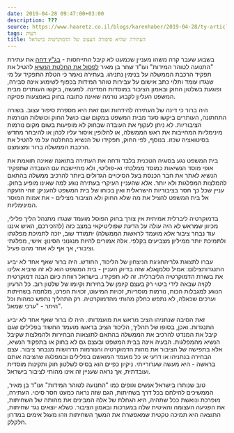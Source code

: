 ```yaml
---
date: 2019-04-28 09:47:00+03:00
description: ???
source: https://www.haaretz.co.il/blogs/karenhaber/2019-04-28/ty-article/0000017f-f8a4-d887-a7ff-f8e4af700000
tags: דעות
title: העתירה שהיא סיפורה העצוב של הדמוקרטיה בישראל
---
```


בשבוע שעבר קרה משהו מעניין שכמעט לא קיבל התייחסות - [בג"ץ דחה](https://www.themarker.com/law/2019-04-23/ty-article/0000017f-e836-dc91-a17f-fcbf450b0000) את עתירת "התנועה לטוהר המידות" ועו"ד שחר בן מאיר [לפסול את החלטת הנשיא](/news/elections/2019-04-17/ty-article/.premium/0000017f-f84a-d887-a7ff-f8ee17900000) להטיל את תפקיד הרכבת הממשלה על בנימין נתניהו. בעתירה נאמר כי הטלת התפקיד על מי שנגדו עומד ותלוי כתב אישום על עבירות טוהר המידות בכפוף לשימוע אינה סבירה, ופוגעת בשלטון החוק ובאמון הציבור במוסדות המדינה. למעשה, ביקשו העותרים מבית המשפט העליון לקבוע נורמה שאינה כתובה בחוק באמצעות פסיקה. 

היה ברור כי דינה של העתירה להידחות ועם זאת היא מספרת סיפור עצוב. בשורה התחתונה, העותרים ביקשו סעד מבית המשפט במקום שבו כושל החוק וכושלות הנורמות הציבוריות. לא ניתן לעקוף את העובדה שבחוק לא מופיעות בשום מקום נורמות מינימליות המחייבות את ראש הממשלה, או לחלופין איסור עליו לכהן או להיבחר מחדש בסיטואציה שכזו. בנוסף, לפי החוק, תפקידו של הנשיא בהחלטה על מי להטיל את הרכבת הממשלה ברור ומצומצם. 

בית המשפט נגע בסוגיה הטכנית בלבד ודחה את העתירה בתואנה שאינה תואמת את אופי מוסד הנשיאות כמוסד ממלכתי וא-פוליטי, ולא מתיישבת עם העובדה שתפקיד הנשיא לאתר את חבר הכנסת בעל הסיכויים הגדולים ביותר להרכיב ממשלה בהתאם להמלצות המפלגות ולא יותר. אלא שהעניין העיקרי בעתירה נוגע למה שאינו מופיע בחוק. עניין שכל כך חסר בציבוריות הישראלית ואין בכוחו של בית המשפט להעניק: זוהי הזעקה אל בית המשפט להציל את מה שלא החוק ולא הציבור מצילים - את אמות המוסר המינימליות. 

בדמוקרטיה ליברלית אמיתית אין צורך בחוק הפוסל מועמד שנגדו מתנהל הליך פלילי, מכיוון שמראש לא היה עולה על הדעת שפוליטיקאי במצב כזה (להזכירכם, האיש איננו עוד נבחר ציבור אלא מועמד לראשות הממשלה) יתמודד שוב, יזכה לתמיכת מפלגתו ולתמיכת יותר ממיליון מצביעים בקלפי. אלה אמורים להיות מנגנוני הסינון: אישי, מפלגתי וציבורי, אך אף לא אחד מהם פעיל. 

 עברו לתצוגת גלריהחגיגת הניצחון של הליכוד, החודש. היה ברור שאף אחד לא יביע התנגדותצילום: אמיל סלמןאלא שזה בדיוק העניין - בית המשפט הוא לא זה שיביא אלינו את בשורת הדמוקרטיה הליברלית. זה לא תפקידו. בישראל רווחת כיום הבנה דמוקרטית לקויה שבאה לידי ביטוי רק בעצם קיומן של בחירות וקיומו של שלטון רוב. כל הרעיון הנוגע למגבלות הכוח, נורמות מוסריות, זכויות המיעוט, זכויות הפרט, מלחמה בשחיתות וערכים שכאלה, לא נתפש כחלק מהותי מהדמוקרטיה. רק התהליך נתפש כמהות וכל היתר - "ערכי שמאל". 

זאת הסיבה שנתניהו הציב מראש את מועמדותו. היה לו ברור שאף אחד לא יביע התנגדות. ואכן, בסופו של תהליך, הליכוד הציב בראשו מועמד החשוד בפלילים שגם קיבל את המנדט להרכיב את הממשלה בהתאם לתוצאות הבחירות ולהמלצות שקיבל הנשיא מהמפלגות. הבעיה אינה בבית המשפט ובעצם גם לא בחוק או בתפקוד הנשיא, אלא בתפישה של הציבור את מהות הדמוקרטיה והנורמות הדרושות מנבחר ציבור. עצם הבחירה בנתניהו או דרעי או כל מועמד המואשם בפלילים ובמפלגה שהציבה אותם בראשה - היא מעשה שערורייתי. ניקיון כפיים הוא בסיס לשלטון חוק ותקינות מוסדית ועובדתית, אך נראה שעניין זה אינו מהותי לציבור בישראל. 

טוב שנותרו בישראל אנשים וגופים כמו "התנועה לטוהר המידות" ועו"ד בן מאיר, הממשיכים להילחם בכל דרך בשחיתות, הגם שזה נראה כמעט חסר סיכוי. העתירה, מופרכת ונואשת ככל שתהיה, היא הגחלת של אלה המבינים את מהותה של השחיתות, את הפגיעה העצומה והאיטית שלה במערכות ובאמון הציבור. כשלא יוצאים נגד שחיתות, התוצאה היא תמיכה טקטית שמאפשרת את המשך השחיתות וזהו מעגל אימים במדרון חלקלק.